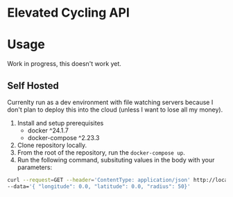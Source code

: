 # Elevated Cycling API

# Usage

Work in progress, this doesn't work yet.

## Self Hosted

Currenlty run as a dev environment with file watching servers because I don't plan to deploy this into the cloud
(unless I want to lose all my money).

1. Install and setup prerequisites
   - docker ^24.1.7
   - docker-compose ^2.23.3
2. Clone repository locally.
3. From the root of the repository, run the `docker-compose up`.
4. Run the following command, subsituting values in the body with your parameters:

```sh
curl --request=GET --header='ContentType: application/json' http://localhost:3000/api/circuit/downhill \
--data='{ "longitude": 0.0, "latitude": 0.0, "radius": 50}'
```
